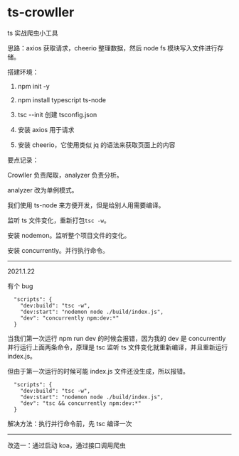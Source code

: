 # ts-crowller

ts 实战爬虫小工具

思路：axios 获取请求，cheerio 整理数据，然后 node fs 模块写入文件进行存储。

搭建环境：

1. npm init -y

2. npm install typescript ts-node

3. tsc --init 创建 tsconfig.json

4. 安装 axios 用于请求

5. 安装 cheerio，它使用类似 jq 的语法来获取页面上的内容

要点记录：

Crowller 负责爬取，analyzer 负责分析。

analyzer 改为单例模式。

我们使用 ts-node 来方便开发，但是给别人用需要编译。

监听 ts 文件变化，重新打包`tsc -w`。

安装 nodemon。监听整个项目文件的变化。

安装 concurrently。并行执行命令。

---

2021.1.22

有个 bug

```
  "scripts": {
    "dev:build": "tsc -w",
    "dev:start": "nodemon node ./build/index.js",
    "dev": "concurrently npm:dev:*"
  }
```

当我们第一次运行 npm run dev 的时候会报错，因为我的 dev 是 concurrently 并行运行上面两条命令，原理是 tsc 监听 ts 文件变化就重新编译，并且重新运行 index.js。

但由于第一次运行的时候可能 index.js 文件还没生成，所以报错。

```
  "scripts": {
    "dev:build": "tsc -w",
    "dev:start": "nodemon node ./build/index.js",
    "dev": "tsc && concurrently npm:dev:*"
  }
```

解决方法：执行并行命令前，先 tsc 编译一次

---

改造一：通过启动 koa，通过接口调用爬虫
